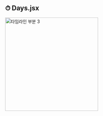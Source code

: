 ## ⏱ Days.jsx

<img width="300" alt="타임라인 부분 3" src="https://user-images.githubusercontent.com/90544907/207864170-3c5ca335-bc6a-45f2-8815-5833a60d598d.png">


